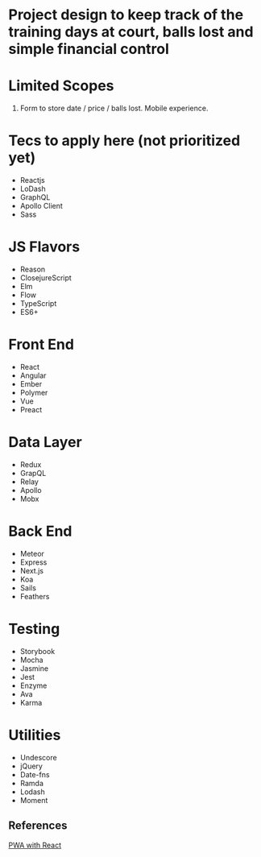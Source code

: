 # Project design to keep track of the training days at court, balls lost and simple financial control

# Limited Scopes
1. Form to store date / price / balls lost. Mobile experience.

# Tecs to apply here (not prioritized yet)
- Reactjs
- LoDash
- GraphQL
- Apollo Client
- Sass

# JS Flavors
- Reason
- ClosejureScript
- Elm
- Flow
- TypeScript
- ES6+

# Front End
- React
- Angular
- Ember
- Polymer
- Vue
- Preact

# Data Layer
- Redux
- GrapQL
- Relay
- Apollo
- Mobx

# Back End
- Meteor
- Express
- Next.js
- Koa
- Sails
- Feathers

# Testing
- Storybook
- Mocha
- Jasmine
- Jest
- Enzyme
- Ava
- Karma

# Utilities
- Undescore
- jQuery
- Date-fns
- Ramda
- Lodash
- Moment

## References
[PWA with React](https://medium.com/front-end-hacking/build-a-realtime-pwa-with-react-99e7b0fd3270)